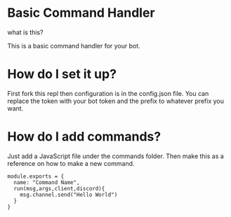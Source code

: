 # Basic Command Handler

what is this?

This is a basic command handler for your bot.

# How do I set it up?

First fork this repl then configuration is in the config.json file. You can replace the token with your bot token and the prefix to whatever prefix you want.

# How do I add commands?

Just add a JavaScript file under the commands folder.
Then make this as a reference on how to make a new command.

```
module.exports = {
  name: "Command Name",
  run(msg,args,client,discord){
    msg.channel.send("Hello World")
  }
}
```
